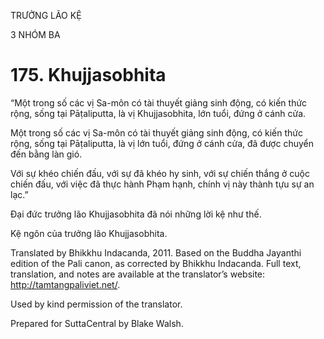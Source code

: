 TRƯỞNG LÃO KỆ

3 NHÓM BA

# 175\. Khujjasobhita

“Một trong số các vị Sa-môn có tài thuyết giảng sinh động, có kiến thức rộng, sống tại Pāṭaliputta, là vị Khujjasobhita, lớn tuổi, đứng ở cánh cửa.

Một trong số các vị Sa-môn có tài thuyết giảng sinh động, có kiến thức rộng, sống tại Pāṭaliputta, là vị lớn tuổi, đứng ở cánh cửa, đã được chuyển đến bằng làn gió.

Với sự khéo chiến đấu, với sự đã khéo hy sinh, với sự chiến thắng ở cuộc chiến đấu, với việc đã thực hành Phạm hạnh, chính vị này thành tựu sự an lạc.”

Đại đức trưởng lão Khujjasobhita đã nói những lời kệ như thế.

Kệ ngôn của trưởng lão Khujjasobhita.

Translated by Bhikkhu Indacanda, 2011. Based on the Buddha Jayanthi edition of the Pali canon, as corrected by Bhikkhu Indacanda. Full text, translation, and notes are available at the translator’s website: http://tamtangpaliviet.net/.

Used by kind permission of the translator.

Prepared for SuttaCentral by Blake Walsh.